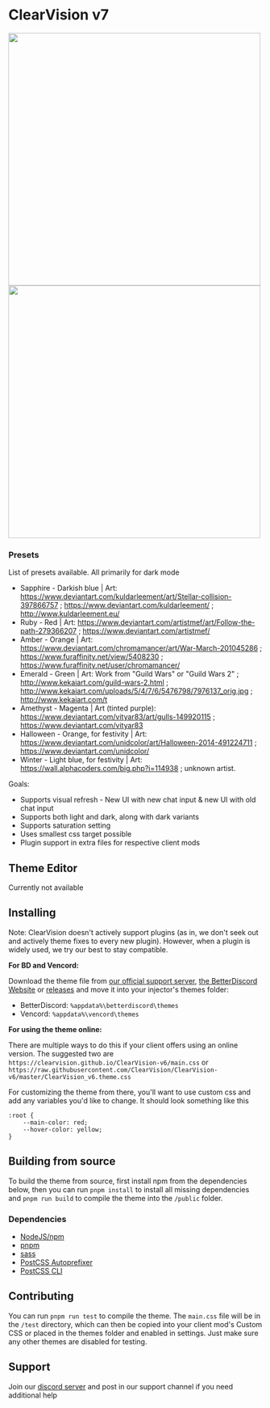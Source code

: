 <div>

# ClearVision v7
<img  width="500" src="https://raw.githubusercontent.com/ClearVision/ClearVision-v7/refs/heads/master/screenshots/treatment-2.jpg">
<img  width="500" src="https://raw.githubusercontent.com/ClearVision/ClearVision-v7/refs/heads/master/screenshots/treatment-3.jpg">

</div>

### Presets
List of presets available. All primarily for dark mode
- Sapphire - Darkish blue | Art: https://www.deviantart.com/kuldarleement/art/Stellar-collision-397866757 ; https://www.deviantart.com/kuldarleement/ ; http://www.kuldarleement.eu/  
- Ruby - Red | Art: https://www.deviantart.com/artistmef/art/Follow-the-path-279366207 ; https://www.deviantart.com/artistmef/  
- Amber - Orange | Art: https://www.deviantart.com/chromamancer/art/War-March-201045286 ; https://www.furaffinity.net/view/5408230 ; https://www.furaffinity.net/user/chromamancer/  
- Emerald - Green | Art: Work from "Guild Wars" or "Guild Wars 2" ; http://www.kekaiart.com/guild-wars-2.html ; http://www.kekaiart.com/uploads/5/4/7/6/5476798/7976137_orig.jpg ; http://www.kekaiart.com/t  
- Amethyst - Magenta | Art (tinted purple): https://www.deviantart.com/vityar83/art/gulls-149920115 ; https://www.deviantart.com/vityar83  
- Halloween - Orange, for festivity | Art: https://www.deviantart.com/unidcolor/art/Halloween-2014-491224711 ; https://www.deviantart.com/unidcolor/  
- Winter - Light blue, for festivity | Art: https://wall.alphacoders.com/big.php?i=114938 ; unknown artist.

Goals:
- Supports visual refresh - New UI with new chat input & new UI with old chat input
- Supports both light and dark, along with dark variants
- Supports saturation setting
- Uses smallest css target possible
- Plugin support in extra files for respective client mods

## Theme Editor

Currently not available

## Installing

Note: ClearVision doesn't actively support plugins (as in, we don't seek out and actively theme fixes to every new plugin). However, when a plugin is widely used, we try our best to stay compatible.

**For BD and Vencord:**

Download the theme file from [our official support server](https://clearvision.github.io/join), [the BetterDiscord Website](https://betterdiscord.app/theme/ClearVision) or [releases](https://github.com/ClearVision/ClearVision-v6/releases) and move it into your injector's themes folder:

- BetterDiscord: `%appdata%\betterdiscord\themes`
- Vencord: `%appdata%\vencord\themes`

**For using the theme online:**

There are multiple ways to do this if your client offers using an online version. The suggested two are `https://clearvision.github.io/ClearVision-v6/main.css` or `https://raw.githubusercontent.com/ClearVision/ClearVision-v6/master/ClearVision_v6.theme.css`

For customizing the theme from there, you'll want to use custom css and add any variables you'd like to change. It should look something like this

```
:root {
	--main-color: red;
	--hover-color: yellow;
}
```

## Building from source

To build the theme from source, first install npm from the dependencies below, then you can run `pnpm install` to install all missing dependencies and `pnpm run build` to compile the theme into the `/public` folder.

### Dependencies

- [NodeJS/npm](https://nodejs.org/)
- [pnpm](https://www.npmjs.com/package/pnpm)
- [sass](https://www.npmjs.com/package/sass)
- [PostCSS Autoprefixer](https://www.npmjs.com/package/autoprefixer)
- [PostCSS CLI](https://www.npmjs.com/package/postcss-cli)

## Contributing

You can run `pnpm run test` to compile the theme.
The `main.css` file will be in the `/test` directory, which can then be copied into your client mod's Custom CSS or placed in the themes folder and enabled in settings. Just make sure any other themes are disabled for testing.

## Support
Join our [discord server](https://discord.gg/dHaSxn3) and post in our support channel if you need additional help
